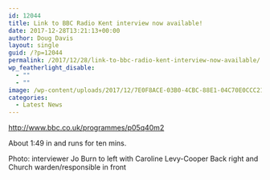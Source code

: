 ```yaml
---
id: 12044
title: Link to BBC Radio Kent interview now available!
date: 2017-12-28T13:21:13+00:00
author: Doug Davis
layout: single
guid: /?p=12044
permalink: /2017/12/28/link-to-bbc-radio-kent-interview-now-available/
wp_featherlight_disable:
  - ""
  - ""
image: /wp-content/uploads/2017/12/7E0F8ACE-03B0-4CBC-88E1-04C70E0CCC21-e1514307755819.jpeg
categories:
  - Latest News
---
```

<http://www.bbc.co.uk/programmes/p05q40m2>

About 1:49 in and runs for ten mins.

Photo: interviewer Jo Burn to left with Caroline Levy-Cooper Back right and Church warden/responsible in front
